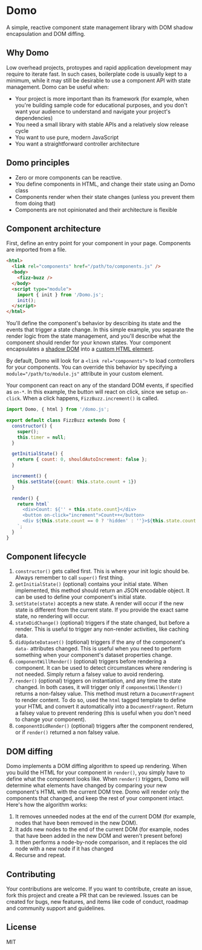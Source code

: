 # Domo

A simple, reactive component state management library with DOM shadow encapsulation and DOM diffing.

## Why Domo

Low overhead projects, protoypes and rapid application development may require to iterate fast. In such cases, boilerplate code is usually kept to a minimum, while it may still be desirable to use a component API with state management. Domo can be useful when:

- Your project is more important than its framework (for example, when you're building sample code for educational purposes, and you don't want your audience to understand and navigate your project's dependencies)
- You need a small library with stable APIs and a relatively slow release cycle
- You want to use pure, modern JavaScript
- You want a straightforward controller architecture

## Domo principles

- Zero or more components can be reactive.
- You define components in HTML, and change their state using an Domo class
- Components render when their state changes (unless you prevent them from doing that)
- Components are not opinionated and their architecture is flexible

## Component architecture

First, define an entry point for your component in your page. Components are imported from a file.

```html
<html>
  <link rel="components" href="/path/to/components.js" />
  <body>
    <fizz-buzz />
  </body>
  <script type="module">
    import { init } from '/Domo.js';
    init();
  </script>
</html>
```

You'll define the component's behavior by describing its state and the events that trigger a state change. In this simple example, you separate the render logic from the state management, and you'll describe what the component should render for your known states. Your component encapsulates a [shadow DOM](https://developer.mozilla.org/en-US/docs/Web/Web_Components/Using_shadow_DOM) into a [custom HTML element](https://developer.mozilla.org/en-US/docs/Web/Web_Components/Using_custom_elements).

By default, Domo will look for a `<link rel="components">` to load controllers for your components. You can override this behavior by specifying a `module="/path/to/module.js"` attribute in your custom element.

Your component can react on any of the standard DOM events, if specified as `on-*`. In this example, the button will react on click, since we setup `on-click`. When a click happens, `FizzBuzz.increment()` is called.

```js
import Domo, { html } from '/domo.js';

export default class FizzBuzz extends Domo {
  constructor() {
    super();
    this.timer = null;
  }

  getInitialState() {
    return { count: 0, shouldAutoIncrement: false };
  }

  increment() {
    this.setState({count: this.state.count + 1})
  }

  render() {
    return html`
      <div>Count: ${'' + this.state.count}</div>
      <button on-click="increment">Count++</button>
      <div ${this.state.count == 0 ? 'hidden' : ''}>${this.state.count % 3 === 0 ? 'Fizz' : ''}${this.state.count % 5 === 0 ? 'Buzz' : ''}</div>
    `;
  }
}
```

## Component lifecycle

1. `constructor()` gets called first. This is where your init logic should be. Always remember to call `super()` first thing.
1. `getInitialState()` (optional) contains your initial state. When implemented, this method should return an JSON encodable object. It can be used to define your component's initial state.
1. `setState(state)` accepts a new state. A render will occur if the new state is different from the current state. If you provide the exact same state, no rendering will occur.
1. `stateDidChange()` (optional) triggers if the state changed, but before a render. This is useful to trigger any non-render activities, like caching data.
1. `didUpdateDataset()` (optional) triggers if the any of the component's `data-` attributes changed. This is useful when you need to perform something when your component's dataset properties change.
1. `componentWillRender()` (optional) triggers before rendering a component. It can be used to detect circumstances where rendering is not needed. Simply return a falsey value to avoid rendering.
1. `render()` (optional) triggers on instantiation, and any time the state changed. In both cases, it will trigger only if `componentWillRender()` returns a non-falsey value. This method must return a `DocumentFragment` to render content. To do so, used the `html` tagged template to define your HTML and convert it automatically into a `DocumentFragment`. Return a falsey value to prevent rendering (this is useful when you don't need to change your component).
1. `componentDidRender()` (optional) triggers after the component rendered, or if `render()` returned a non falsey value.

## DOM diffing

Domo implements a DOM diffing algorithm to speed up rendering. When you build the HTML for your component in `render()`, you simply have to define what the component looks like. When `render()` triggers, Domo will determine what elements have changed by comparing your new component's HTML with the current DOM tree. Domo will render only the components that changed, and keep the rest of your component intact. Here's how the algorithm works:

1. It removes unneeded nodes at the end of the current DOM (for example, nodes that have been removed in the new DOM).
1. It adds new nodes to the end of the current DOM (for example, nodes that have been added in the new DOM and weren't present before)
1. It then performs a node-by-node comparison, and it replaces the old node with a new node if it has changed
1. Recurse and repeat.

## Contributing

Your contributions are welcome. If you want to contribute, create an issue, fork this project and create a PR that can be reviewed. Issues can be created for bugs, new features, and items like code of conduct, roadmap and community support and guidelines.

## License

MIT

